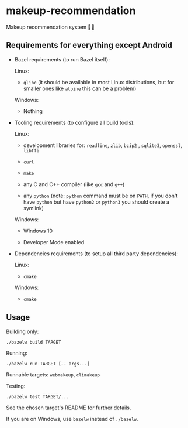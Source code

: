 # makeup-recommendation
Makeup recommendation system 💄💅

## Requirements for everything except Android

- Bazel requirements (to run Bazel itself):

	Linux:

	- ```glibc``` (it should be available in most Linux distributions, but for smaller ones like ```alpine``` this can be a problem)

	Windows:

	- Nothing

- Tooling requirements (to configure all build tools):

	Linux:

	- development libraries for: ```readline```, ```zlib```, ```bzip2``` , ```sqlite3```, ```openssl```, ```libffi```

	- ```curl```

	- ```make```

	- any C and C++ compiler (like ```gcc``` and ```g++```)

	- any ```python``` (note: ```python``` command must be on ```PATH```, if you don't have ```python``` but have ```python2``` or ```python3``` you should create a symlink)

	Windows:

	- Windows 10

	- Developer Mode enabled

- Dependencies requirements (to setup all third party dependencies):

	Linux:

	- ```cmake```

	Windows:

	- ```cmake```

## Usage

Building only:

```
./bazelw build TARGET
```

Running:

```
./bazelw run TARGET [-- args...]
```

Runnable targets: ```webmakeup```, ```climakeup```

Testing:

```
./bazelw test TARGET/...
```

See the chosen target's README for further details.

If you are on Windows, use ```bazelw``` instead of ```./bazelw```.
